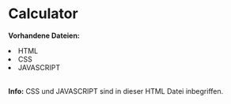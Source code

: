 # Calculator

<b>Vorhandene Dateien:</b>
<li>HTML</li>
<li>CSS</li>
<li>JAVASCRIPT</li><br>
<p><b>Info:</b> CSS und JAVASCRIPT sind in dieser HTML Datei inbegriffen.</p>
